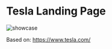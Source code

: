 # Tesla Landing Page

![showcase](../assets/showcase.jpg?raw=true)

Based on: https://www.tesla.com/